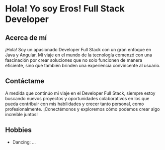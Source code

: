 # Hola! Yo soy Eros! Full Stack Developer

## Acerca de mí
¡Hola! Soy un apasionado Developer Full Stack con un gran enfoque en Java y Angular. Mi viaje en el mundo de la tecnología comenzó con una fascinación por crear soluciones que no solo funcionen de manera eficiente, sino que también brinden una experiencia convincente al usuario.

## Contáctame
A medida que continúo mi viaje en el Developer Full Stack, siempre estoy buscando nuevos proyectos y oportunidades colaborativos en los que pueda contribuir con mis habilidades y crecer tanto personal, como profesionalmente. ¡Conectémonos y exploremos cómo podemos crear algo increíble juntos!

## Hobbies
- Dancing: ...
